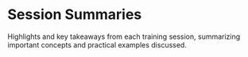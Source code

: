 # Session Summaries

Highlights and key takeaways from each training session, summarizing important concepts and practical examples discussed.
